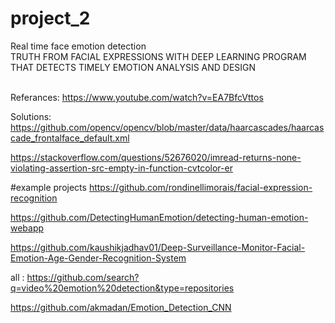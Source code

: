 # project_2  
Real time face emotion detection <br>
TRUTH FROM FACIAL EXPRESSIONS WITH DEEP LEARNING PROGRAM THAT DETECTS TIMELY EMOTION ANALYSIS AND DESIGN
<br>
<br>

Referances:
https://www.youtube.com/watch?v=EA7BfcVttos
<br>

Solutions:
https://github.com/opencv/opencv/blob/master/data/haarcascades/haarcascade_frontalface_default.xml

https://stackoverflow.com/questions/52676020/imread-returns-none-violating-assertion-src-empty-in-function-cvtcolor-er

#example projects
https://github.com/rondinellimorais/facial-expression-recognition

https://github.com/DetectingHumanEmotion/detecting-human-emotion-webapp


https://github.com/kaushikjadhav01/Deep-Surveillance-Monitor-Facial-Emotion-Age-Gender-Recognition-System

all : 
https://github.com/search?q=video%20emotion%20detection&type=repositories



https://github.com/akmadan/Emotion_Detection_CNN
